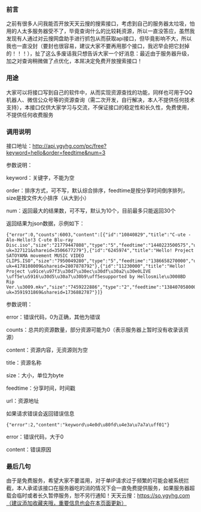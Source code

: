 ### 前言
之前有很多人问我能否开放天天云搜的搜索接口，考虑到自己的服务器太垃圾，怕用的人太多服务器受不了，毕竟查询什么的比较耗资源，所以一直没答应，虽然我发现有人通过对云搜网盘助手进行抓包从而获取api接口，但毕竟影响不大，所以我也一直没封（要封也很容易，建议大家不要再用那个接口，我迟早会把它封掉的！！！），扯了这么多废话我只想告诉大家一个好消息：最近由于服务器升级，加之对查询稍微做了点优化，本屌决定免费开放搜索接口！

### 用途
大家可以将接口写到自己的软件中，从而实现资源查找的功能，同样也可用于QQ机器人、微信公众号等的资源查询（需二次开发，自行解决，本人不提供任何技术支持），本接口仅供大家学习与交流，不保证接口的稳定性和长久性，免费使用，不提供任何收费服务

### 调用说明
接口地址：http://api.ygyhg.com/pc/free?keyword=hello&order=feedtime&num=3

参数说明：

keyword：关键字，不能为空

order：排序方式，可不写，默认综合排序，feedtime是按分享时间倒序排列，size是按文件大小排序（从大到小）

num：返回最大的结果数，可不写，默认为10个，目前最多只能返回30个

返回结果为json数据，示例如下：

```
{"error":0,"counts":6003,"content":[{"id":"10840829","title":"C-ute - Alo-Hello!3 C-ute Blu-ray Disc.iso","size":"21779447808","type":"5","feedtime":"1440223500575","url":"http:\/\/pan.baidu.com\/share\/link?uk=327121&shareid=3506677279"},{"id":"6245974","title":"Hello! Project SATOYAMA movement MUSIC VIDEO CLIPS.ISO","size":"7950049280","type":"5","feedtime":"1386658270000","url":"http:\/\/pan.baidu.com\/share\/link?uk=4178108009&shareid=2807878792"},{"id":"11230000","title":"Hello! Project \u91ce\u97f3\u30d7\u30ec\u30df\u30a2\u30e0LIVE \uff5e\u5916\u30d5\u30a7\u30b9\uff5esupported by Hellosmile\u3008BD Rip Ver.\u3009.mkv","size":"7459222886","type":"2","feedtime":"1384070580000","url":"http:\/\/pan.baidu.com\/share\/link?uk=3591931869&shareid=1736882787"}]}
```

参数说明：

error：错误代码，0为正确，其他为错误

counts：总共的资源数量，部分资源可能为0（表示服务器上暂时没有收录该资源）

content：资源内容，无资源则为空

title：资源名称

size：大小，单位为byte

feedtime：分享时间，时间戳

url：资源地址

如果请求错误会返回错误信息


```
{"error":2,"content":"keyword\u4e0d\u80fd\u4e3a\u7a7a\uff01"}
```

error：错误代码，大于0

content：错误原因

### 最后几句
由于是免费服务，希望大家不要滥用，对于单IP请求过于频繁的可能会被系统拦截，本人承诺该接口在服务器吃的消的情况下会一直免费提供服务，如果服务器超载会临时或者长久暂停服务，恕不另行通知！天天云搜：https://so.ygyhg.com（建议添加收藏夹哦，重要信息也会在本页面更新）